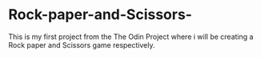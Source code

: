 # Rock-paper-and-Scissors-
This is my first project from the The Odin Project where i will be creating a Rock paper and Scissors game respectively.
